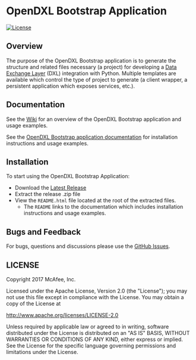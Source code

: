 # OpenDXL Bootstrap Application
[![License](https://img.shields.io/badge/License-Apache%202.0-blue.svg)](https://opensource.org/licenses/Apache-2.0)

## Overview

The purpose of the OpenDXL Bootstrap application is to generate the structure and related
files necessary (a project) for developing a [Data Exchange Layer](http://www.mcafee.com/us/solutions/data-exchange-layer.aspx) (DXL) integration with Python. Multiple templates are available which control the type of project to generate (a client wrapper, a persistent
application which exposes services, etc.).

## Documentation

See the [Wiki](https://github.com/opendxl/opendxl-bootstrap-python/wiki) for an overview of the OpenDXL Bootstrap application and usage examples.

See the [OpenDXL Bootstrap application documentation](https://opendxl.github.io/opendxl-bootstrap-python/pydoc) for
installation instructions and usage examples.

## Installation

To start using the OpenDXL Bootstrap Application:

* Download the [Latest Release](https://github.com/opendxl/opendxl-bootstrap-python/latest)
* Extract the release .zip file
* View the `README.html` file located at the root of the extracted files.
  * The `README` links to the documentation which includes installation instructions and usage examples.
  
## Bugs and Feedback

For bugs, questions and discussions please use the [GitHub Issues](https://github.com/opendxl/opendxl-bootstrap-python/issues).

## LICENSE

Copyright 2017 McAfee, Inc.

Licensed under the Apache License, Version 2.0 (the "License"); you may not use this file except in compliance with the License. You may obtain a copy of the License at

http://www.apache.org/licenses/LICENSE-2.0

Unless required by applicable law or agreed to in writing, software distributed under the License is distributed on an "AS IS" BASIS, WITHOUT WARRANTIES OR CONDITIONS OF ANY KIND, either express or implied. See the License for the specific language governing permissions and limitations under the License.

